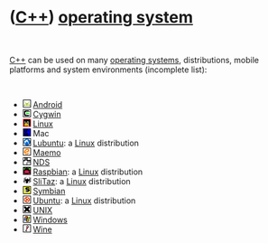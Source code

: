



 

 

 

 

 

([C++](Cpp.md)) [operating system](CppOs.md)
==============================================

 

[C++](Cpp.md) can be used on many [operating systems](CppOs.md),
distributions, mobile platforms and system environments (incomplete
list):

 

-   ![Android](PicAndroid.png) [Android](CppAndroid.md)
-   ![Cygwin](PicCygwin.png) [Cygwin](CppCygwin.md)
-   ![Linux](PicLinux.png) [Linux](CppLinux.md)
-   ![Mac](PicMac.png) Mac
-   ![Lubuntu](PicLubuntu.png) [Lubuntu](CppLubuntu.md): a
    [Linux](CppLinux.md) distribution
-   ![Maemo](PicMaemo.png) [Maemo](CppMaemo.md)
-   ![Nds](PicNds.png) [NDS](CppNds.md)
-   ![Raspbian](PicRaspbian.png) [Raspbian](CppRaspbian.md): a
    [Linux](CppLinux.md) distribution
-   ![SliTaz](PicSliTaz.png) [SliTaz](CppSliTaz.md): a
    [Linux](CppLinux.md) distribution
-   ![Symbian](PicSymbian.png) [Symbian](CppSymbian.md)
-   ![Ubuntu](PicUbuntu.png) [Ubuntu](CppUbuntu.md): a
    [Linux](CppLinux.md) distribution
-   ![Unix](PicUnix.png) [UNIX](CppUnix.md)
-   ![Windows](PicWindows.png) [Windows](CppWindows.md)
-   ![Wine](PicWine.png) [Wine](CppWine.md)

 

 

 

 

 





 



